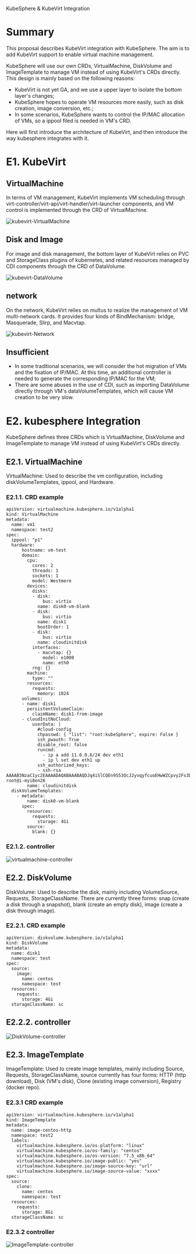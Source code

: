 KubeSphere & KubeVirt Integration

# Summary

This proposal describes KubeVirt integration with KubeSphere. The aim is to add KubeVirt support to enable virtual machine management. 

KubeSphere will use our own CRDs, VirtualMachine, DiskVolume and ImageTemplate to manage VM instead of using KubeVirt's CRDs directly. This design is mainly based on the following reasons:
- KubeVirt is not yet GA, and we use a upper layer to isolate the bottom layer's changes;
- KubeSphere hopes to operate VM resources more easily, such as disk creation, image conversion, etc.;
- In some scenarios, KubeSphere wants to control the IP/MAC allocation of VMs, so a ippool filed is needed in VM's CRD.

Here will first introduce the architecture of KubeVirt, and then introduce the way kubesphere integrates with it.

# E1. KubeVirt

## VirtualMachine 

In terms of VM management, KubeVirt implements VM scheduling through virt-controller/virt-api/virt-handler/virt-launcher components, and VM control is implemented through the CRD of VirtualMachine.

![kubevirt-VirtualMachine](https://github.com/kubevirt/kubevirt/blob/master/docs/architecture.png)

## Disk and Image

For image and disk management, the bottom layer of KubeVirt relies on PVC and StorageClass plugins of kubernetes, and related resources managed by CDI components through the CRD of DataVolume.

![kubevirt-DataVolume](https://github.com/kubevirt/containerized-data-importer/blob/master/doc/diagrams/cdi-controller.png)

## network

On the network, KubeVirt relies on multus to realize the management of VM multi-network cards. It provides four kinds of BindMechanism: bridge, Masquerade, Slirp, and Macvtap.

![kubevirt-Network](https://github.com/kubevirt/kubevirt.github.io/blob/source/assets/images/diagram.png)


## Insufficient

- In some traditional scenarios, we will consider the hot migration of VMs and the fixation of IP/MAC. At this time, an additional controller is needed to generate the corresponding IP/MAC for the VM;
- There are some abuses in the use of CDI, such as importing DataVolume directly through VM's  dataVolumeTemplates, which will cause VM creation to be very slow.

# E2. kubesphere Integration

KubeSphere defines three CRDs which is VirtualMachine, DiskVolume and ImageTemplate to manage VM instead of using KubeVirt's CRDs directly. 

## E2.1. VirtualMachine

VirtualMachine: Used to describe the vm configuration, including diskVolumeTemplates, ippool, and Hardware.

### E2.1.1. CRD example

```
apiVersion: virtualmachine.kubesphere.io/v1alpha1
kind: VirtualMachine
metadata:
  name: vm1
  namespace: test2
spec:
  ippool: "p1"
  hardware:
      hostname: vm-test
      domain:
        cpu:
          cores: 2
          threads: 1
          sockets: 1
          model: Westmere
        devices:
          disks:
          - disk:
              bus: virtio
            name: disk0-vm-blank
          - disk:
              bus: virtio
            name: disk1
            bootOrder: 1
          - disk:
              bus: virtio
            name: cloudinitdisk
          interfaces:
            - macvtap: {}
              model: e1000
              name: eth0
          rng: {}
        machine:
          type: ""
        resources:
          requests:
            memory: 1024
      volumes:
      - name: disk1
        persistentVolumeClaim:
          claimName: disk1-from-image
      - cloudInitNoCloud:
          userData: |
            #cloud-config
            chpasswd: { "list": "root:kubeSphere", expire: False }
            ssh_pwauth: True
            disable_root: false
            runcmd:
              - ip a add 11.0.0.6/24 dev eth1
              - ip l set dev eth1 up
            ssh_authorized_keys:
            - ssh-rsa AAAAB3NzaC1yc2EAAAADAQABAAABAQDJq4iSlCQEn9S53OcJ2yvqyfcuoEHwWZCpvy2Fs3DOxxPp1tkNWvAA0jnfgQ8xDievISGE6cn5KgmfGk1JHZyDVZQ4Rv9XYXnw3z2wvyeUjIDH813nYPgEBfUX7NZGjY/4RxikggDBOau1UoOSVsgLRygp2/9WU20XEFqkXwgrUahgTPq47/XmiqlgmD9fesTDI/TK0DW26e+zH/533KKC0SImIf/ieDcHTLoiJFVLh9i3lsYJiP3RjcLEfBVGdit8tPEo1lOkLwLSuSQ2juSEKjiiDDB9qTYFfeG5xJ037T8RZzkICQNQiBwVXGU+F8HyKqGttaqi9AO2YTa9X root@i-myi8en26
        name: cloudinitdisk
  diskVolumeTemplates:
    - metadata:
        name: disk0-vm-blank
      spec:
        resources:
          requests:
            storage: 4Gi
        source:
          blank: {}
```

### E2.1.2. controller

![virtualmachine-controller](../images/virtualmachine.png)

## E2.2. DiskVolume

DiskVolume: Used to describe the disk, mainly including VolumeSource, Requests, StorageClassName. There are currently three forms: snap (create a disk through a snapshot), blank (create an empty disk), image (create a disk through image).


### E2.2.1. CRD example

```
apiVersion: diskvolume.kubesphere.io/v1alpha1
kind: DiskVolume
metadata:
  name: disk1
  namespace: test
spec:
  source:
    image:
      name: centos
      namespace: test
  resources:
    requests:
      storage: 4Gi
  storageClassName: sc
```

## E2.2.2. controller

![DiskVolume-controller](../images/diskvolume.png)

## E2.3. ImageTemplate

ImageTemplate: Used to create image templates, mainly including Source, Requests, StorageClassName, source currently has four forms: HTTP (http download), Disk (VM's disk), Clone (existing image conversion), Registry (docker repo).

### E2.3.1 CRD example

```
apiVersion: virtualmachine.kubesphere.io/v1alpha1
kind: ImageTemplate
metadata:
  name: image-centos-http
  namespace: test2
  labels:
    virtualmachine.kubesphere.io/os-platform: "linux"
    virtualmachine.kubesphere.io/os-family: "centos"
    virtualmachine.kubesphere.io/os-version: "7.5_x86_64"
    virtualmachine.kubesphere.io/image-public: "yes"
    virtualmachine.kubesphere.io/image-source-key: "url"
    virtualmachine.kubesphere.io/image-source-value: "xxxx"
spec:
  source:
    clone:
      name: centos
      namespace: test
  resources:
    requests:
      storage: 8Gi
  storageClassName: sc
```

### E2.3.2 controller
![ImageTemplate-controller](../images/imagetemplate.png)
